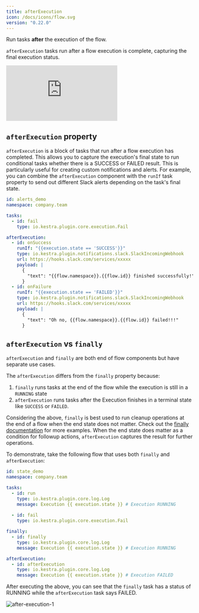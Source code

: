 ```yaml
---
title: afterExecution
icon: /docs/icons/flow.svg
version: "0.22.0"
---
```


Run tasks **after** the execution of the flow.

`afterExecution` tasks run after a flow execution is complete, capturing the final execution status.

<div class="video-container">
    <iframe src="https://www.youtube.com/embed/9GoJhOPUZH8?si=oT89y6uhpDtGrcbl" title="YouTube video player" frameborder="0" allow="accelerometer; autoplay; clipboard-write; encrypted-media; gyroscope; picture-in-picture; web-share" referrerpolicy="strict-origin-when-cross-origin" allowfullscreen></iframe>
</div>

## `afterExecution` property

`afterExecution` is a block of tasks that run after a flow execution has completed. This allows you to capture the execution's final state to run conditional tasks whether there is a SUCCESS or FAILED result. This is particularly useful for creating custom notifications and alerts. For example, you can combine the `afterExecution` component with the `runIf` task property to send out different Slack alerts depending on the task's final state.

```yaml
id: alerts_demo
namespace: company.team

tasks:
  - id: fail
    type: io.kestra.plugin.core.execution.Fail

afterExecution:
  - id: onSuccess
    runIf: "{{execution.state == 'SUCCESS'}}"
    type: io.kestra.plugin.notifications.slack.SlackIncomingWebhook
    url: https://hooks.slack.com/services/xxxxx
    payload: |
      {
        "text": "{{flow.namespace}}.{{flow.id}} finished successfully!"
      }
  - id: onFailure
    runIf: "{{execution.state == 'FAILED'}}"
    type: io.kestra.plugin.notifications.slack.SlackIncomingWebhook
    url: https://hooks.slack.com/services/xxxxx
    payload: |
      {
        "text": "Oh no, {{flow.namespace}}.{{flow.id}} failed!!!"
      }
```

## `afterExecution` vs `finally`

`afterExecution` and `finally` are both end of flow components but have separate use cases.

The `afterExecution` differs from the `finally` property because:
1. `finally` runs tasks at the end of the flow while the execution is still in a `RUNNING` state
2. `afterExecution` runs tasks after the Execution finishes in a terminal state like `SUCCESS` or `FAILED`.

Considering the above, `finally` is best used to run cleanup operations at the end of a flow when the end state does not matter. Check out the [finally documentation](19.finally.md) for more examples. When the end state does matter as a condition for followup actions, `afterExecution` captures the result for further operations.

To demonstrate, take the following flow that uses both `finally` and `afterExecution`:

```yaml
id: state_demo
namespace: company.team

tasks:
  - id: run
    type: io.kestra.plugin.core.log.Log
    message: Execution {{ execution.state }} # Execution RUNNING
  
  - id: fail
    type: io.kestra.plugin.core.execution.Fail

finally:
  - id: finally
    type: io.kestra.plugin.core.log.Log
    message: Execution {{ execution.state }} # Execution RUNNING

afterExecution:
  - id: afterExecution 
    type: io.kestra.plugin.core.log.Log
    message: Execution {{ execution.state }} # Execution FAILED
```

After executing the above, you can see that the `finally` task has a status of RUNNING while the `afterExecution` task says FAILED.

![after-execution-1](/docs/concepts/after-execution-1.png)
